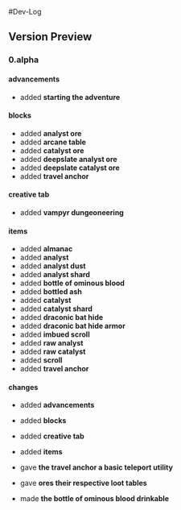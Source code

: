 #Dev-Log

## Version Preview

### 0.alpha

#### advancements
- added <b>starting the adventure</b>

#### blocks
- added <b>analyst ore</b>
- added <b>arcane table</b>
- added <b>catalyst ore</b>
- added <b>deepslate analyst ore</b>
- added <b>deepslate catalyst ore</b>
- added <b>travel anchor</b>

#### creative tab
- added <b>vampyr dungeoneering</b>

#### items
- added <b>almanac</b>
- added <b>analyst</b>
- added <b>analyst dust</b>
- added <b>analyst shard</b>
- added <b>bottle of ominous blood</b>
- added <b>bottled ash</b>
- added <b>catalyst</b>
- added <b>catalyst shard</b>
- added <b>draconic bat hide</b>
- added <b>draconic bat hide armor</b>
- added <b>imbued scroll</b>
- added <b>raw analyst</b>
- added <b>raw catalyst</b>
- added <b>scroll</b>
- added <b>travel anchor</b>

#### changes
- added <b>advancements</b>
- added <b>blocks</b>
- added <b>creative tab</b>
- added <b>items</b>

- gave <b>the travel anchor a basic teleport utility</b>
- gave <b>ores their respective loot tables</b>
- made <b>the bottle of ominous blood drinkable</b>
